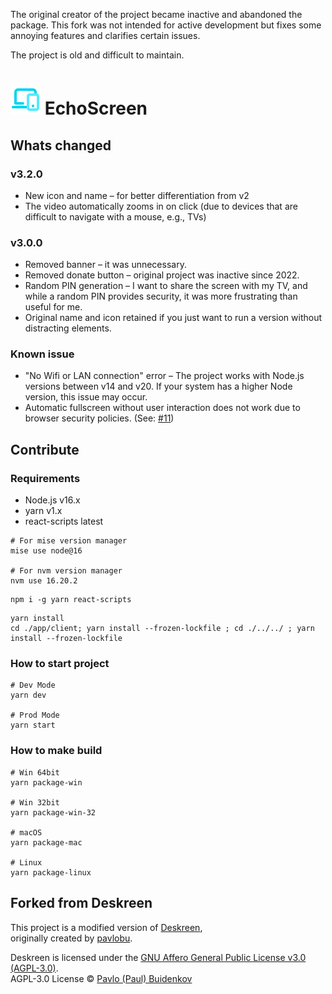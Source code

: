 The original creator of the project became inactive and abandoned the package. This fork was not intended for active development but fixes some annoying features and clarifies certain issues.

The project is old and difficult to maintain.

<h1><img src="./resources/icons/icon_48x48.png" /> EchoScreen</h1>

## Whats changed
### v3.2.0
* New icon and name – for better differentiation from v2
* The video automatically zooms in on click (due to devices that are difficult to navigate with a mouse, e.g., TVs)

### v3.0.0
* Removed banner – it was unnecessary.
* Removed donate button – original project was inactive since 2022.
* Random PIN generation – I want to share the screen with my TV, and while a random PIN provides security, it was more frustrating than useful for me.
* Original name and icon retained if you just want to run a version without distracting elements.

### Known issue
* "No Wifi or LAN connection" error – The project works with Node.js versions between v14 and v20. If your system has a higher Node version, this issue may occur.
* Automatic fullscreen without user interaction does not work due to browser security policies. (See: [#11](https://github.com/rozsazoltan/echoscreen/issues/11))

## Contribute

### Requirements
* Node.js v16.x
* yarn v1.x
* react-scripts latest

```none
# For mise version manager
mise use node@16

# For nvm version manager
nvm use 16.20.2
```

```none
npm i -g yarn react-scripts
```

```none
yarn install
cd ./app/client; yarn install --frozen-lockfile ; cd ./../../ ; yarn install --frozen-lockfile
```

### How to start project

```
# Dev Mode
yarn dev

# Prod Mode
yarn start
```

### How to make build

```
# Win 64bit
yarn package-win

# Win 32bit
yarn package-win-32

# macOS
yarn package-mac

# Linux
yarn package-linux
```

## Forked from Deskreen

This project is a modified version of [Deskreen](https://github.com/pavlobu/deskreen),  
originally created by [pavlobu](https://github.com/pavlobu).

Deskreen is licensed under the [GNU Affero General Public License v3.0 (AGPL-3.0)](https://github.com/pavlobu/deskreen/blob/master/LICENSE).  
AGPL-3.0 License © [Pavlo (Paul) Buidenkov](https://github.com/pavlobu/deskreen)
